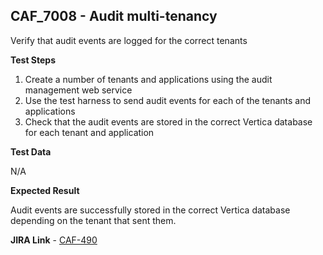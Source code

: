 ## CAF_7008 - Audit multi-tenancy ##

Verify that audit events are logged for the correct tenants

**Test Steps**

1. Create a number of tenants and applications using the audit management web service
2. Use the test harness to send audit events for each of the tenants and applications
3. Check that the audit events are stored in the correct Vertica database for each tenant and application

**Test Data**

N/A

**Expected Result**

Audit events are successfully stored in the correct Vertica database depending on the tenant that sent them.

**JIRA Link** - [CAF-490](https://jira.autonomy.com/browse/CAF-490)
